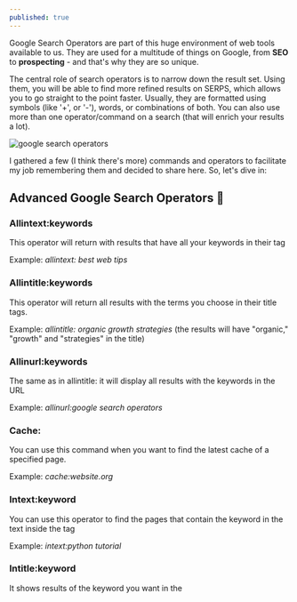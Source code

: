 ```yaml
---
published: true
---
```


Google Search Operators are part of this huge environment of web tools available to us. They are used for a multitude of things on Google, from **SEO** to **prospecting** - and that's why they are so unique.
  

The central role of search operators is to narrow down the result set. Using them, you will be able to find more refined results on SERPS, which allows you to go straight to the point faster. Usually, they are formatted using symbols (like '+', or '-'), words, or combinations of both. You can also use more than one operator/command on a search (that will enrich your results a lot).    

![google search operators](https://image.ibb.co/bup1jR/search_operators.png)

I gathered a few (I think there's more) commands and operators to facilitate my job remembering them and decided to share here. So, let's dive in: 

## Advanced Google Search Operators 🦅 

### Allintext:keywords
This operator will return with results that have all your keywords in their <body> tag 

Example: _allintext: best web tips_

### Allintitle:keywords
This operator will return all results with the terms you choose in their title tags. 

Example: _allintitle: organic growth strategies_ (the results will have "organic," "growth" and "strategies" in the title) 

### Allinurl:keywords
The same as in allintitle: it will display all results with the keywords in the URL 

Example: _allinurl:google search operators_

### Cache:
You can use this command when you want to find the latest cache of a specified page.

Example: _cache:website.org_


### Intext:keyword
You can use this operator to find the pages that contain the keyword in the text inside the <body> tag 

Example: _intext:python tutorial_

### Intitle:keyword
It shows results of the keyword you want in the <title> tag.

Example: _easy recipe intitle:chocolate_ (it will return all 'easy recipe' results with 'chocolate' in their titles) 

### Inurl:keyword
Not very difficult to guess, right? It displays pages with the specific keyword on the URL. 

Example: _site:wikipedia.com inurl:Brazil_ (return all pages in Wikipedia with 'Brazil' in the URL) 

### Site:loreipsum.com + keyword
This is one of the most used operators. We can use it to query pages of a specific domain. Without the keyword, you can check all pages indexed by Google. 

With a keyword, Google will return all pages from that site with that keyword. 

Example: _site:thinkgeek.com_ (all pages indexed by Google)

_site:thinkgeek.com nerf guns_ (all pages with the keyword "nerf guns") 



## Advanced Google Search Commands 🦉

### AND
Using this command, Google search result will show pages that meet all the search queries criteria. 

Example: _site:linkedin.com AND intitle:seo AND intext:link building,_

### OR
The OR command is used to find the search results that meet one of the search query criteria defined. 

Example:_allintext:"hitchhikers guide" OR allinurl:scifi books._ (the results will either have 'hitchhikers guide' in the body text or scifi and book in the URL)


### -keyword (minus)
Using a minus (-) Google will filter and exclude all the results that have that keyword or page.

Example: _best keyword tool -semrush.com_

### +keyword (plus)
You can use a plus (+) to add keywords that you want to be in the search results.

Example:_growth + SEO_

### *
You can use an asterisk (*) instead of any unknown or “wildcard” term. 

Example: _“senior digital *”_

### Related:website.com
You can use this command when you want to find the websites related to another page. 

Example: _related:website.com_

### "Search term here"
When using quotation marks with a search term, Google will return the results with that exact phrase. Very useful when searching for names, products, etc.

Example:  "_The Universe in a Nutshell"_



## Time to mix them up 🍹

Using more than one command or operator you can have more detailed research, and the results will be more on the track of what you want. Few things you can do mixing operators and commands are: 

- Find repeated content on a domain

Let's say your are performing an SEO audit for a client and you want to know how many pages it has on Google with the keyword "audit tools". This is one strategy to avoid keyword cannibalization and repeated contet. You can simply type on Google: 

{% highlight google %}
site:loremipsum.com AND allintitile:audit tools
{% endhighlight  %}

You can also use other operators such as "intext:audit tools" or "allinurl:audit tools", that's up to you! 

- Find contacs on LinkedIn using peripheral information 

By peripheral, I mean non-direct information. For example, you'd like to find people who work in Marketing at Google in LinkedIn's public domain (/in). You could go for: 

{% highlight google %}
"* marketing * at google" inurl:linkedin.com/in site:linkedin.com
{% endhighlight  %}

- Find opportunities for guest posting for link building  

If you are looking for news oppotunities to create content for others and build a link building strategy from there, you can try this queries on Google:   

{% highlight google %}
 [your key phrase] blogs inurl:guest-post
 {% endhighlight  %}
 
Then you can start prospecting better :) 

## Conclusion 🤞
As you can see, Google not only is the best search engine machine in the whole wide world web, but is also an information plataform on its own, and it allows you to navigate better between its search results. 

Commands and operators are time saving, practical and a very good way to find more relevant results. So, next time you go to the big G, remember those 'cause they can save you a lifetime! 

See ya!
